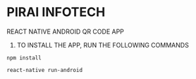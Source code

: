 # PIRAI INFOTECH

REACT NATIVE ANDROID QR CODE APP

1. TO INSTALL THE APP, RUN THE FOLLOWING COMMANDS

`npm install`

`react-native run-android`
